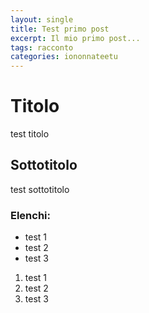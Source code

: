 ```yaml
---
layout: single
title: Test primo post
excerpt: Il mio primo post...
tags: racconto
categories: iononnateetu
---
```


# Titolo

test titolo

## Sottotitolo

test sottotitolo

### Elenchi:

* test 1
* test 2
* test 3
 
1. test 1
2. test 2
3. test 3


